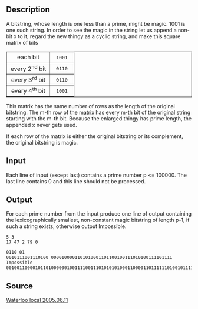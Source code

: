 <h2>Description</h2><p>A bitstring, whose length is one less than a prime, might be magic. 1001 is one such string. In order to see the magic in the string let us append a non-bit x to it, regard the new thingy as a cyclic string, and make this square matrix of bits 
</p><center><table border="" cellspacing="0" cellpadding="3"><tbody><tr height="30"><td width="100" align="center"> each bit</td> <td>&nbsp;&nbsp;<tt>1001</tt>&nbsp;&nbsp;</td></tr><tr height="30"><td width="100" align="center">every 2<sup>nd</sup> bit</td> <td>&nbsp;&nbsp;<tt>0110</tt>&nbsp;&nbsp;</td></tr><tr height="30"><td width="100" align="center">every 3<sup>rd</sup> bit</td> <td>&nbsp;&nbsp;<tt>0110</tt>&nbsp;&nbsp;</td></tr><tr height="30"><td width="100" align="center">every 4<sup>th</sup> bit</td> <td>&nbsp;&nbsp;<tt>1001</tt>&nbsp;&nbsp;</td></tr></tbody></table></center><p>
</p>This matrix has the same number of rows as the length of the original bitstring. The m-th row of the matrix has every m-th bit of the original string starting with the m-th bit. Because the enlarged thingy has prime length, the appended x never gets used. 

If each row of the matrix is either the original bitstring or its complement, the original bitstring is magic.<h2>Input</h2><p>Each line of input (except last) contains a prime number p &lt;= 100000. The last line contains 0 and this line should not be processed.</p><h2>Output</h2><p>For each prime number from the input produce one line of output containing the lexicographically smallest, non-constant magic bitstring of length p-1, if such a string exists, otherwise output Impossible.</p><pre><code class="language-input1">5
3
17
47
2
79
0
</code></pre><pre><code class="language-output1">0110
01
0010111001110100
0000100001101010001101100100111010100111101111
Impossible
001001100001011010000001001111001110101010100011000011011111101001011110011011</code></pre><h2>Source</h2><a href="searchproblem?field=source&amp;key=Waterloo+local+2005.06.11">Waterloo local 2005.06.11</a>